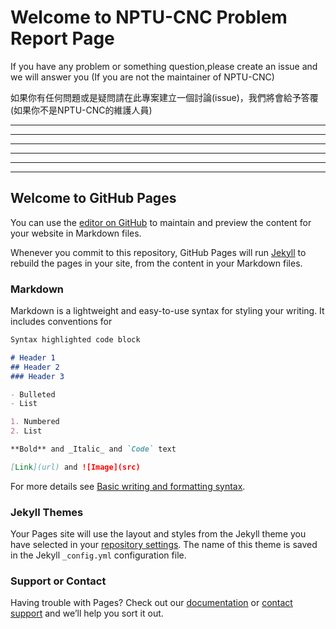 # Welcome to NPTU-CNC Problem Report Page

If you have any problem or something question,please create an issue and we will answer you   (If you are not the maintainer of NPTU-CNC)

如果你有任何問題或是疑問請在此專案建立一個討論(issue)，我們將會給予答覆(如果你不是NPTU-CNC的維護人員)



---
---
---
---
---
---
## Welcome to GitHub Pages

You can use the [editor on GitHub](https://github.com/nptu-cnc/test/edit/gh-pages/index.md) to maintain and preview the content for your website in Markdown files.

Whenever you commit to this repository, GitHub Pages will run [Jekyll](https://jekyllrb.com/) to rebuild the pages in your site, from the content in your Markdown files.

### Markdown

Markdown is a lightweight and easy-to-use syntax for styling your writing. It includes conventions for

```markdown
Syntax highlighted code block

# Header 1
## Header 2
### Header 3

- Bulleted
- List

1. Numbered
2. List

**Bold** and _Italic_ and `Code` text

[Link](url) and ![Image](src)
```

For more details see [Basic writing and formatting syntax](https://docs.github.com/en/github/writing-on-github/getting-started-with-writing-and-formatting-on-github/basic-writing-and-formatting-syntax).

### Jekyll Themes

Your Pages site will use the layout and styles from the Jekyll theme you have selected in your [repository settings](https://github.com/nptu-cnc/test/settings/pages). The name of this theme is saved in the Jekyll `_config.yml` configuration file.

### Support or Contact

Having trouble with Pages? Check out our [documentation](https://docs.github.com/categories/github-pages-basics/) or [contact support](https://support.github.com/contact) and we’ll help you sort it out.

